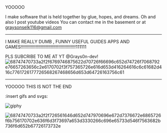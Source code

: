 YOOOOO

I make software that is held together by glue, hopes, and dreams. Oh and also I post youtube videos
You can contact me in the basement or at graysonselk116@gmail.com

----------------------------------------------------------------------------------------------------------------

I MAKE REALLY DUMB , FUNNY USEFUL GUIDES APPS AND GAMES!!!!!!!!!!!!!!!!!!!!!!!!!!!!!!!!!!!!!!!!!!!!111111


PLS SUBCRIBE TO ME AT YT @Grays0n-dev!                 ![68747470733a2f2f6769746875622d70726f66696c652d74726f7068792e76657263656c2e6170702f3f757365726e616d653d416264616c6c61682d416c7761726177726568267468656d653d64726163756c61](https://github.com/user-attachments/assets/7a36f19d-da8c-4eba-a251-2f012eda507c)



------------------------------------------------------------------------------------------------------------------
  
YOOOOO
 THIS IS NOT THE END

 :insert gifs and svgs: 

 ![giphy](https://github.com/user-attachments/assets/443b9ba7-67d8-45d4-93c6-4add6cf78a4e)

 
![68747470733a2f2f726561646d652d747970696e672d7376672e6865726f6b756170702e636f6d3f73697a653d3330266c696e65733d546f7563682b736f6d652b67726173732e](https://github.com/user-attachments/assets/009def8e-896b-4692-b02b-d362beb97b1d)
